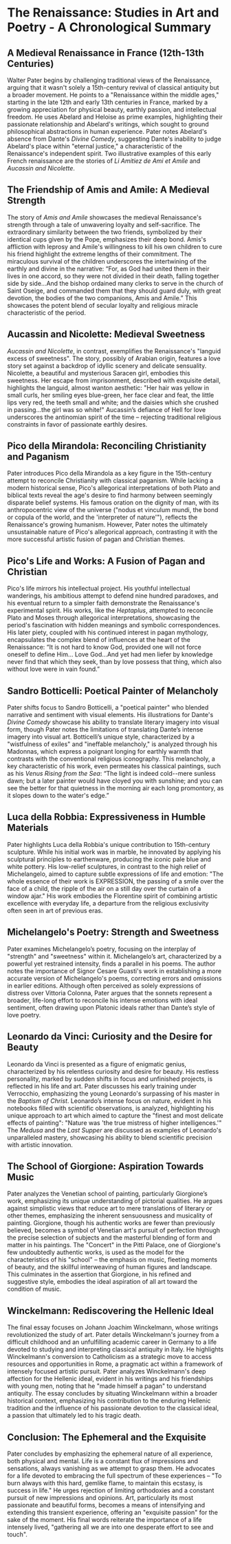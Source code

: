 # The Renaissance: Studies in Art and Poetry - A Chronological Summary

## A Medieval Renaissance in France (12th-13th Centuries)

Walter Pater begins by challenging traditional views of the Renaissance, arguing that it wasn't solely a 15th-century revival of classical antiquity but a broader movement.  He points to a "Renaissance within the middle ages," starting in the late 12th and early 13th centuries in France, marked by a growing appreciation for physical beauty, earthly passion, and intellectual freedom.  He uses Abelard and Heloise as prime examples, highlighting their passionate relationship and Abelard's writings, which sought to ground philosophical abstractions in human experience.  Pater notes Abelard's absence from Dante's *Divine Comedy*, suggesting Dante's inability to judge Abelard's place within "eternal justice," a characteristic of the Renaissance's independent spirit. Two illustrative examples of this early French renaissance are the stories of *Li Amitiez de Ami et Amile* and *Aucassin and Nicolette*.

## The Friendship of Amis and Amile: A Medieval Strength

The story of *Amis and Amile* showcases the medieval Renaissance's strength through a tale of unwavering loyalty and self-sacrifice.  The extraordinary similarity between the two friends, symbolized by their identical cups given by the Pope, emphasizes their deep bond.  Amis's affliction with leprosy and Amile's willingness to kill his own children to cure his friend highlight the extreme lengths of their commitment.  The miraculous survival of the children underscores the intertwining of the earthly and divine in the narrative:  “For, as God had united them in their lives in one accord, so they were not divided in their death, falling together side by side…And the bishop ordained many clerks to serve in the church of Saint Oseige, and commanded them that they should guard duly, with great devotion, the bodies of the two companions, Amis and Amile.”  This showcases the potent blend of secular loyalty and religious miracle characteristic of the period.

## Aucassin and Nicolette: Medieval Sweetness

*Aucassin and Nicolette*, in contrast, exemplifies the Renaissance's "languid excess of sweetness". The story, possibly of Arabian origin, features a love story set against a backdrop of idyllic scenery and delicate sensuality.  Nicolette, a beautiful and mysterious Saracen girl, embodies this sweetness.  Her escape from imprisonment, described with exquisite detail, highlights the languid, almost wanton aesthetic: "Her hair was yellow in small curls, her smiling eyes blue-green, her face clear and feat, the little lips very red, the teeth small and white; and the daisies which she crushed in passing…the girl was so white!"  Aucassin’s defiance of Hell for love underscores the antinomian spirit of the time – rejecting traditional religious constraints in favor of passionate earthly desires.

## Pico della Mirandola: Reconciling Christianity and Paganism

Pater introduces Pico della Mirandola as a key figure in the 15th-century attempt to reconcile Christianity with classical paganism.  While lacking a modern historical sense, Pico's allegorical interpretations of both Plato and biblical texts reveal the age's desire to find harmony between seemingly disparate belief systems.  His famous oration on the dignity of man, with its anthropocentric view of the universe ("nodus et vinculum mundi, the bond or copula of the world, and the 'interpreter of nature'"), reflects the Renaissance's growing humanism.  However, Pater notes the ultimately unsustainable nature of Pico's allegorical approach, contrasting it with the more successful artistic fusion of pagan and Christian themes.

## Pico's Life and Works: A Fusion of Pagan and Christian

Pico's life mirrors his intellectual project.  His youthful intellectual wanderings, his ambitious attempt to defend nine hundred paradoxes, and his eventual return to a simpler faith demonstrate the Renaissance's experimental spirit. His works, like the *Heptaplus*, attempted to reconcile Plato and Moses through allegorical interpretations, showcasing the period's fascination with hidden meanings and symbolic correspondences.  His later piety, coupled with his continued interest in pagan mythology, encapsulates the complex blend of influences at the heart of the Renaissance: “It is not hard to know God, provided one will not force oneself to define Him… Love God…And yet had men liefer by knowledge never find that which they seek, than by love possess that thing, which also without love were in vain found.”


## Sandro Botticelli: Poetical Painter of Melancholy

Pater shifts focus to Sandro Botticelli, a "poetical painter" who blended narrative and sentiment with visual elements. His illustrations for Dante's *Divine Comedy* showcase his ability to translate literary imagery into visual form, though Pater notes the limitations of translating Dante’s intense imagery into visual art.  Botticelli’s unique style, characterized by a "wistfulness of exiles" and "ineffable melancholy," is analyzed through his Madonnas, which express a poignant longing for earthly warmth that contrasts with the conventional religious iconography.  This melancholy, a key characteristic of his work, even permeates his classical paintings, such as his *Venus Rising from the Sea*:  “The light is indeed cold--mere sunless dawn; but a later painter would have cloyed you with sunshine; and you can see the better for that quietness in the morning air each long promontory, as it slopes down to the water's edge.”

## Luca della Robbia: Expressiveness in Humble Materials

Pater highlights Luca della Robbia's unique contribution to 15th-century sculpture. While his initial work was in marble, he innovated by applying his sculptural principles to earthenware, producing the iconic pale blue and white pottery.  His low-relief sculptures, in contrast to the high relief of Michelangelo, aimed to capture subtle expressions of life and emotion: "The whole essence of their work is EXPRESSION, the passing of a smile over the face of a child, the ripple of the air on a still day over the curtain of a window ajar."  His work embodies the Florentine spirit of combining artistic excellence with everyday life, a departure from the religious exclusivity often seen in art of previous eras.

## Michelangelo's Poetry: Strength and Sweetness

Pater examines Michelangelo’s poetry, focusing on the interplay of "strength" and "sweetness" within it.  Michelangelo’s art, characterized by a powerful yet restrained intensity, finds a parallel in his poems. The author notes the importance of  Signor Cesare Guasti's work in establishing a more accurate version of Michelangelo's poems, correcting errors and omissions in earlier editions. Although often perceived as solely expressions of distress over Vittoria Colonna, Pater argues that the sonnets represent a broader, life-long effort to reconcile his intense emotions with ideal sentiment, often drawing upon Platonic ideals rather than Dante’s style of love poetry.

## Leonardo da Vinci: Curiosity and the Desire for Beauty

Leonardo da Vinci is presented as a figure of enigmatic genius, characterized by his relentless curiosity and desire for beauty. His restless personality, marked by sudden shifts in focus and unfinished projects, is reflected in his life and art. Pater discusses his early training under Verrocchio, emphasizing the young Leonardo's surpassing of his master in the *Baptism of Christ*.  Leonardo’s intense focus on nature, evident in his notebooks filled with scientific observations, is analyzed, highlighting his unique approach to art which aimed to capture the "finest and most delicate effects of painting":  "Nature was 'the true mistress of higher intelligences.'"  The *Medusa* and the *Last Supper* are discussed as examples of Leonardo's unparalleled mastery, showcasing his ability to blend scientific precision with artistic innovation.


## The School of Giorgione: Aspiration Towards Music

Pater analyzes the Venetian school of painting, particularly Giorgione’s work, emphasizing its unique understanding of pictorial qualities.  He argues against simplistic views that reduce art to mere translations of literary or other themes, emphasizing the inherent sensuousness and musicality of painting. Giorgione, though his authentic works are fewer than previously believed, becomes a symbol of Venetian art's pursuit of perfection through the precise selection of subjects and the masterful blending of form and matter in his paintings.  The "Concert" in the Pitti Palace, one of Giorgione's few undoubtedly authentic works, is used as the model for the characteristics of his "school"  –  the emphasis on music, fleeting moments of beauty, and the skillful interweaving of human figures and landscape.  This culminates in the assertion that Giorgione, in his refined and suggestive style, embodies the ideal aspiration of all art toward the condition of music.


## Winckelmann: Rediscovering the Hellenic Ideal

The final essay focuses on Johann Joachim Winckelmann, whose writings revolutionized the study of art. Pater details Winckelmann's journey from a difficult childhood and an unfulfilling academic career in Germany to a life devoted to studying and interpreting classical antiquity in Italy.  He highlights Winckelmann's conversion to Catholicism as a strategic move to access resources and opportunities in Rome, a pragmatic act within a framework of intensely focused artistic pursuit.  Pater analyzes Winckelmann's deep affection for the Hellenic ideal, evident in his writings and his friendships with young men, noting that he "made himself a pagan" to understand antiquity.  The essay concludes by situating Winckelmann within a broader historical context, emphasizing his contribution to the enduring Hellenic tradition and the influence of his passionate devotion to the classical ideal, a passion that ultimately led to his tragic death.

## Conclusion: The Ephemeral and the Exquisite

Pater concludes by emphasizing the ephemeral nature of all experience, both physical and mental.  Life is a constant flux of impressions and sensations, always vanishing as we attempt to grasp them.  He advocates for a life devoted to embracing the full spectrum of these experiences –  "To burn always with this hard, gemlike flame, to maintain this ecstasy, is success in life."  He urges rejection of limiting orthodoxies and a constant pursuit of new impressions and opinions.  Art, particularly its most passionate and beautiful forms, becomes a means of intensifying and extending this transient experience, offering an "exquisite passion" for the sake of the moment.  His final words reiterate the importance of a life intensely lived, "gathering all we are into one desperate effort to see and touch".
